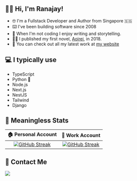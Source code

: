 ## 👋🏾 Hi, I'm Ranajay!

- 🤓 I'm a Fullstack Developer and Author from Singapore :singapore:
- ⌨️ I've been building software since 2008
- 📖 When I'm not coding I enjoy writing and storytelling.
- ✍🏾 I published my first novel, [Aoirei](https://www.goodreads.com/book/show/53350484-aoirei), in 2018.
- 🚀 You can check out all my latest work at [my website](https://ranajay.dev)

## 💻️ I typically use

- TypeScript
- Python 🐍
- Node.js
- Next.js
- NestJS
- Tailwind
- Django

## 🙊 Meaningless Stats

|                                                        🏠 Personal Account                                                        |                                                          💼 Work Account                                                          |
| :-------------------------------------------------------------------------------------------------------------------------------: | :-------------------------------------------------------------------------------------------------------------------------------: |
| [![GitHub Streak](https://streak-stats.demolab.com?user=ranajaydas&theme=gruvbox-duo&mode=weekly)](https://github.com/ranajaydas) | [![GitHub Streak](https://streak-stats.demolab.com?user=ranajayiag&theme=gruvbox-duo&mode=weekly)](https://github.com/ranajayiag) |

## 📱 Contact Me

<a href="https://www.linkedin.com/in/ranajay">
  <img src="https://img.shields.io/badge/LinkedIn-1k-blue?label=LinkedIn&logo=LinkedIn&style=for-the-badge" />
</a>
